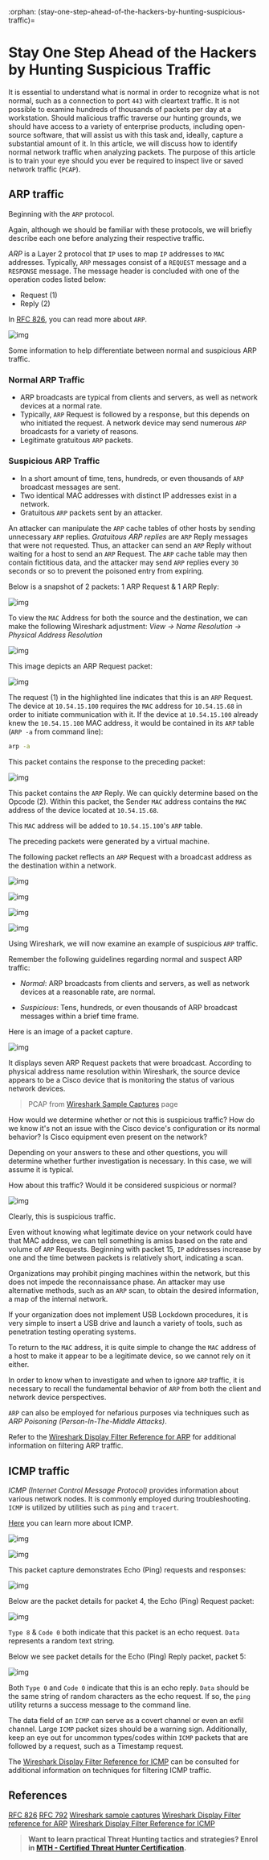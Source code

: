 :orphan:
(stay-one-step-ahead-of-the-hackers-by-hunting-suspicious-traffic)=

# Stay One Step Ahead of the Hackers by Hunting Suspicious Traffic

It is essential to understand what is normal in order to recognize what is not normal, such as a connection to port `443` with cleartext traffic. It is not possible to examine hundreds of thousands of packets per day at a workstation. Should malicious traffic traverse our hunting grounds, we should have access to a variety of enterprise products, including open-source software, that will assist us with this task and, ideally, capture a substantial amount of it. In this article, we will discuss how to identify normal network traffic when analyzing packets. The purpose of this article is to train your eye should you ever be required to inspect live or saved network traffic (`PCAP`).

## ARP traffic

Beginning with the `ARP` protocol.

Again, although we should be familiar with these protocols, we will briefly describe each one before analyzing their respective traffic.

_ARP_ is a Layer 2 protocol that `IP` uses to map `IP` addresses to `MAC` addresses.
Typically, `ARP` messages consist of a `REQUEST` message and a `RESPONSE` message. The message header is concluded with one of the operation codes listed below:

- Request (1)
- Reply (2)

In [RFC 826](https://www.ietf.org/rfc/rfc826.txt), you can read more about `ARP`.

![img](images/1.png)

Some information to help differentiate between normal and suspicious ARP traffic.

### Normal ARP Traffic

- ARP broadcasts are typical from clients and servers, as well as network devices at a normal rate.
- Typically, `ARP` Request is followed by a response, but this depends on who initiated the request.
  A network device may send numerous `ARP` broadcasts for a variety of reasons.
- Legitimate gratuitous `ARP` packets.

### Suspicious ARP Traffic

- In a short amount of time, tens, hundreds, or even thousands of `ARP` broadcast messages are sent.
- Two identical MAC addresses with distinct IP addresses exist in a network.
- Gratuitous `ARP` packets sent by an attacker.

An attacker can manipulate the `ARP` cache tables of other hosts by sending unnecessary `ARP` replies. _Gratuitous ARP replies_ are `ARP` Reply messages that were not requested.
Thus, an attacker can send an `ARP` Reply without waiting for a host to send an `ARP` Request.
The `ARP` cache table may then contain fictitious data, and the attacker may send `ARP` replies every `30` seconds or so to prevent the poisoned entry from expiring.

Below is a snapshot of 2 packets: 1 ARP Request & 1 ARP Reply:

![img](images/2.png)

To view the `MAC` Address for both the source and the destination, we can make the following Wireshark adjustment:
_View -> Name Resolution -> Physical Address Resolution_

![img](images/3.png)

This image depicts an ARP Request packet:

![img](images/4.png)

The request (1) in the highlighted line indicates that this is an `ARP` Request. The device at `10.54.15.100` requires the `MAC` address for `10.54.15.68` in order to initiate communication with it. If the device at `10.54.15.100` already knew the `10.54.15.100` MAC address, it would be contained in its `ARP` table (`ARP -a` from command line):

```bash
arp -a
```

This packet contains the response to the preceding packet:

![img](images/5.png)

This packet contains the `ARP` Reply. We can quickly determine based on the Opcode (2). Within this packet, the Sender `MAC` address contains the `MAC` address of the device located at `10.54.15.68`.

This `MAC` address will be added to `10.54.15.100`'s `ARP` table.

The preceding packets were generated by a virtual machine.

The following packet reflects an `ARP` Request with a broadcast address as the destination within a network.

![img](images/6.png)

![img](images/2022-06-13_11-06.png)

![img](images/7.png)

![img](images/2022-06-13_11-07.png)

Using Wireshark, we will now examine an example of suspicious `ARP` traffic.

Remember the following guidelines regarding normal and suspect ARP traffic:

- _Normal_: ARP broadcasts from clients and servers, as well as network devices at a reasonable rate, are normal.

- _Suspicious_: Tens, hundreds, or even thousands of ARP broadcast messages within a brief time frame.

Here is an image of a packet capture.

![img](images/8.png)

It displays seven ARP Request packets that were broadcast.
According to physical address name resolution within Wireshark, the source device appears to be a Cisco device that is monitoring the status of various network devices.

> PCAP from [Wireshark Sample Captures](https://wiki.wireshark.org/SampleCaptures) page

How would we determine whether or not this is suspicious traffic? How do we know it's not an issue with the Cisco device's configuration or its normal behavior? Is Cisco equipment even present on the network?

Depending on your answers to these and other questions, you will determine whether further investigation is necessary. In this case, we will assume it is typical.

How about this traffic? Would it be considered suspicious or normal?

![img](images/9.png)

Clearly, this is suspicious traffic.

Even without knowing what legitimate device on your network could have that MAC address, we can tell something is amiss based on the rate and volume of `ARP` Requests. Beginning with packet 15, `IP` addresses increase by one and the time between packets is relatively short, indicating a scan.

Organizations may prohibit pinging machines within the network, but this does not impede the reconnaissance phase. An attacker may use alternative methods, such as an `ARP` scan, to obtain the desired information, a map of the internal network.

If your organization does not implement USB Lockdown procedures, it is very simple to insert a USB drive and launch a variety of tools, such as penetration testing operating systems.

To return to the `MAC` address, it is quite simple to change the `MAC` address of a host to make it appear to be a legitimate device, so we cannot rely on it either.

In order to know when to investigate and when to ignore `ARP` traffic, it is necessary to recall the fundamental behavior of `ARP` from both the client and network device perspectives.

`ARP` can also be employed for nefarious purposes via techniques such as _ARP Poisoning (Person-In-The-Middle Attacks)_.

Refer to the [Wireshark Display Filter Reference for ARP](https://www.wireshark.org/docs/dfref/a/arp.html) for additional information on filtering ARP traffic.

## ICMP traffic

_ICMP (Internet Control Message Protocol)_ provides information about various network nodes. It is commonly employed during troubleshooting. `ICMP` is utilized by utilities such as `ping` and `tracert`.

[Here](https://datatracker.ietf.org/doc/html/rfc792) you can learn more about ICMP.

![img](images/10.png)

![img](images/11.png)

This packet capture demonstrates Echo (Ping) requests and responses:

![img](images/12.png)

Below are the packet details for packet 4, the Echo (Ping) Request packet:

![img](images/13.png)

`Type 8` & `Code 0` both indicate that this packet is an echo request. `Data` represents a random text string.

Below we see packet details for the Echo (Ping) Reply packet, packet 5:

![img](images/14.png)

Both `Type 0` and `Code 0` indicate that this is an echo reply. `Data` should be the same string of random characters as the echo request. If so, the `ping` utility returns a success message to the command line.

The data field of an `ICMP` can serve as a covert channel or even an exfil channel. Large `ICMP` packet sizes should be a warning sign. Additionally, keep an eye out for uncommon types/codes within `ICMP` packets that are followed by a request, such as a Timestamp request.

The [Wireshark Display Filter Reference for ICMP](https://www.wireshark.org/docs/dfref/i/icmp.html) can be consulted for additional information on techniques for filtering ICMP traffic.

## References

[RFC 826](https://www.ietf.org/rfc/rfc826.txt)
[RFC 792](https://datatracker.ietf.org/doc/html/rfc792)
[Wireshark sample captures](https://wiki.wireshark.org/SampleCaptures)
[Wireshark Display Filter reference for ARP](https://www.wireshark.org/docs/dfref/a/arp.html)
[Wireshark Display Filter Reference for ICMP](https://www.wireshark.org/docs/dfref/i/icmp.html)

> **Want to learn practical Threat Hunting tactics and strategies? Enrol in [MTH - Certified Threat Hunter Certification](https://www.mosse-institute.com/certifications/mth-certified-threat-hunter.html).**

